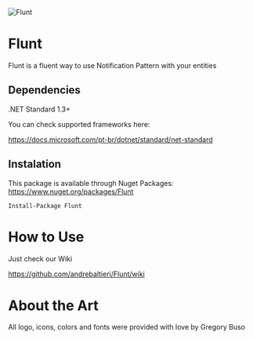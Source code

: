 ![Flunt](https://raw.githubusercontent.com/andrebaltieri/flunt/master/media/flunt-horizontal.png)

# Flunt
Flunt is a fluent way to use Notification Pattern with your entities

## Dependencies
.NET Standard 1.3+

You can check supported frameworks here:

https://docs.microsoft.com/pt-br/dotnet/standard/net-standard

## Instalation
This package is available through Nuget Packages: https://www.nuget.org/packages/Flunt
```
Install-Package Flunt
```
# How to Use
Just check our Wiki

https://github.com/andrebaltieri/Flunt/wiki

# About the Art
All logo, icons, colors and fonts were provided with love by Gregory Buso
